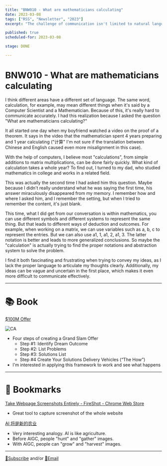 ```yaml
---
title: "BNW010 - What are mathematicians calculating"
date: 2023-03-08
tags: ["RSS", "Newsletter", "2023"]
excerpt: "The challenge of communication isn't limited to natural languages - it also exists between different fields, where specialized vocabularies and unique systems of notation can create confusion and misinterpretation."

published: true
scheduled-for: 2023-03-08

stage: DONE

---
```


# BNW010 - What are mathematicians calculating


I think different areas have a different set of language. The same word, calculation, for example, may mean different things when it's said by a Computer Scientist and a Mathematician. Because of this, it's really hard to communicate accurately. I had this realization because I asked the question "What are mathematicians calculating?"

It all started one day when my boyfriend watched a video on the proof of a theorem. It says in the video that the mathematician spent 4 years preparing and 1 year calculating ("计算" I'm not sure if the translation between Chinese and English caused even more misalignment in this case).

With the help of computers, I believe most "calculations", from simple additions to matrix multiplications, can be done fairly quickly. What kind of calculation takes a whole year? To find out, I turned to my dad, who studied mathematics in college and works in a related field.

This was actually the second time I had asked him this question. Maybe because I didn't really understand what he was saying the first time, his answer miraculously disappeared from my memory. I remember how and where I asked him, and I remember the setting, but when I tried to remember the content, it's just blank.

This time, what I did get from our conversation is within mathematics, you can use different symbols and different systems to represent the same thing. But that leads to different ways of deduction and outcomes. For example, when working on a matrix, we can use variables such as a, b, c to represent the entries. But we can also use a1, 1, a1, 2, a1, 3. The latter notation is better and leads to more generalized conclusions. So maybe the "calculation" is actually trying to find the proper notations and abstraction system to solve the problem.

I find it both fascinating and frustrating when trying to convey my ideas, as I lack the proper language to articulate my thoughts clearly. Additionally, my ideas can be vague and uncertain in the first place, which makes it even more difficult to communicate effectively.

---
# 📚 Book

[$100M Offer](https://amzn.to/3JmlRi3)

![CA](https://m.media-amazon.com/images/I/41j0bWsmRxL.jpg)

- Four steps of creating a Grand Slam Offer
	- Step #1: Identify Dream Outcome
	- Step #2: List Problems
	- Step #3: Solutions List
	- Step #4 Create Your Solutions Delivery Vehicles (“The How”)
- I'm interested in applying this framework to work and see what happens



---
# 🔖 Bookmarks

[Take Webpage Screenshots Entirely - FireShot - Chrome Web Store](https://chrome.google.com/webstore/detail/take-webpage-screenshots/mcbpblocgmgfnpjjppndjkmgjaogfceg/related?source=oliwang_betternextweek)
- Great tool to capture screenshot of the whole website

[AI 将是新的农业](https://oldj.net/article/2023/02/27/ai-will-be-the-new-agriculture/?source=oliwang_betternextweek)
- Very interesting analogy. AI is like agriculture.
- Before AIGC, people "hunt" and "gather" images.
- With AIGC, people can "grow" and "harvest" images.

---

[💌Subscribe](https://tinyletter.com/oliwang) and/or [📧Email](mailto:betternextweek.bnw@gmail.com)


